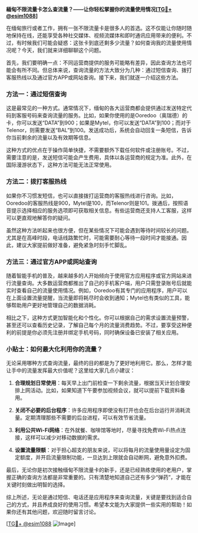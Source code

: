 **緬甸不限流量卡怎么查流量？——让你轻松掌握你的流量使用情况[[TG💪+ @esim1088](https://t.me/s/esim1088)]**

在缅甸旅行或者工作，拥有一张不限流量卡是很多人的首选。这不仅能让你随时随地保持在线，还能享受各种社交媒体、视频流媒体和即时通讯应用带来的便利。不过，有时候我们可能会疑惑：这张卡到底还剩多少流量？如何查询我的流量使用情况呢？今天，我们就来详细聊聊这个问题。

首先，我们要明确一点：不同运营商提供的服务可能略有差异，因此查询方法也可能会有所不同。但总体来说，查询流量的方法大致分为几种：通过短信查询、拨打客服热线以及通过官方APP或网站查询。接下来，我们就逐一介绍这些方法。

### 方法一：通过短信查询

这是最常见的一种方式。通常情况下，缅甸的各大运营商都会提供通过发送特定代码到客服号码来查询流量的服务。比如，如果你使用的是Ooredoo（奥瑞德）的卡，你可以发送“DATA”到900；如果是Mytel，你可以发送“DATA”到100；而对于Telenor，则需要发送“BAL”到100。发送成功后，系统会自动回复一条短信，告诉你当前剩余的流量以及有效期等信息。

这种方式的优点在于操作简单快捷，不需要额外下载任何软件或注册账号。不过，需要注意的是，发送短信可能会产生费用，具体以各运营商的规定为准。此外，在国际漫游状态下，这种方法可能无法正常使用。

### 方法二：拨打客服热线

如果你不习惯发短信，也可以直接拨打运营商的客服热线进行咨询。比如，Ooredoo的客服热线是900，Mytel是100，而Telenor则是101。拨通后，按照语音提示选择相应的服务选项即可获取相关信息。有些运营商还支持人工客服，这样可以更直观地解答你的疑问。

虽然这种方法听起来也很方便，但在某些情况下可能会遇到等待时间较长的问题。尤其是在高峰时段，电话线路繁忙时，可能需要耐心等待一段时间才能接通。因此，建议大家提前做好准备，避免紧急时刻手忙脚乱。

### 方法三：通过官方APP或网站查询

随着智能手机的普及，越来越多的人开始倾向于使用官方应用程序或官方网站来进行流量查询。大多数运营商都推出了自己的手机客户端，用户只需登录账号后就能实时查看自己的流量使用情况。例如，Ooredoo有其专门的应用程序，用户可以在上面设置流量提醒，当流量即将耗尽时会收到通知；Mytel也有类似的工具，能够帮助用户更好地管理自己的数据消耗。

相比之下，这种方式更加智能化和个性化。你可以根据自己的需求设置流量预警，甚至还可以查看历史记录，了解自己每个月的流量消费趋势。不过，要享受这种便利的前提是你必须先注册并绑定手机号码，同时确保设备已安装了相关应用。

### 小贴士：如何最大化利用你的流量？

无论采用哪种方式查询流量，最终的目的都是为了更好地利用它。那么，怎样才能让手中的流量发挥最大价值呢？这里给大家几点小建议：

1. **合理规划日常使用**：每天早上出门前检查一下剩余流量，根据当天计划合理安排上网活动。比如，如果知道下午要参加视频会议，就可以提前下载资料备用。
   
2. **关闭不必要的后台程序**：许多应用程序即使没有打开也会在后台运行并消耗流量。定期清理那些不需要的后台进程，可以有效节省流量。
   
3. **利用公共Wi-Fi网络**：在外就餐、咖啡馆等地时，尽量寻找免费Wi-Fi热点连接，这样可以减少对移动数据的需求。

4. **设置流量限额**：对于担心超支的朋友来说，可以将每月的流量使用量设定为固定额度，并开启流量限制功能，一旦达到上限就会自动断网，避免意外扣费。

最后，无论你是初次接触缅甸不限流量卡的新手，还是已经熟练使用的老用户，掌握正确的查询方法都是非常重要的。只有清楚地知道自己还有多少“弹药”，才能在关键时刻做出明智的选择。

综上所述，无论是通过短信、电话还是应用程序来查询流量，关键是要找到适合自己的方式，并且养成良好的使用习惯。希望本文能为大家提供一些实用的帮助！如果你还有其他问题，欢迎随时留言讨论。

[[TG💪+ @esim1088](https://t.me/s/esim1088) ![Image](https://i.postimg.cc/4NQfJmqS/Snipaste-2025-05-13-00-14-12.png)]